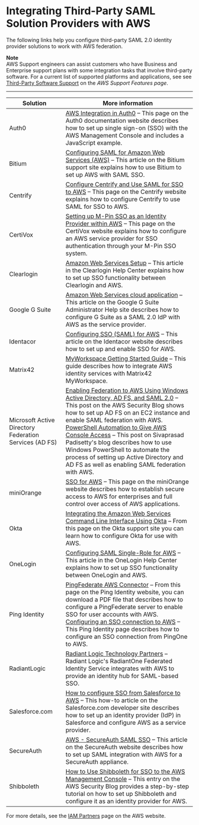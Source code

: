 # Integrating Third\-Party SAML Solution Providers with AWS<a name="id_roles_providers_saml_3rd-party"></a>

The following links help you configure third\-party SAML 2\.0 identity provider solutions to work with AWS federation\.

**Note**  
AWS Support engineers can assist customers who have Business and Enterprise support plans with some integration tasks that involve third\-party software\. For a current list of supported platforms and applications, see see [Third\-Party Software Support](https://aws.amazon.com/premiumsupport/features/) on the *AWS Support Features page*\.


****  

| Solution | More information | 
| --- | --- | 
| Auth0 |  [AWS Integration in Auth0](https://docs.auth0.com/aws) – This page on the Auth0 documentation website describes how to set up single sign\-on \(SSO\) with the AWS Management Console and includes a JavaScript example\.  | 
| Bitium |   [Configuring SAML for Amazon Web Services \(AWS\)](https://support.bitium.com/administration/saml-aws/) – This article on the Bitium support site explains how to use Bitium to set up AWS with SAML SSO\.  | 
| Centrify | [Configure Centrify and Use SAML for SSO to AWS](https://docs.centrify.com/en/centrify/appref/index.html?version=1063#page/cloudhelp%2Fa-f%2Fsaas_appref_amazonaws.html%23) – This page on the Centrify website explains how to configure Centrify to use SAML for SSO to AWS\. | 
| CertiVox | [Setting up M\-Pin SSO as an Identity Provider within AWS](https://mpinsso.docs.miracl.com/SAML-service-integration/web-services-integration/aws#setting-up-m-pin-sso-as-an-identity-...) – This page on the CertiVox website explains how to configure an AWS service provider for SSO authentication through your M\-Pin SSO system\.  | 
| Clearlogin | [Amazon Web Services Setup](https://clearlogin.zendesk.com/hc/en-us/articles/204610189-Amazon-Web-Services-Setup) – This article in the Clearlogin Help Center explains how to set up SSO functionality between Clearlogin and AWS\.  | 
| Google G Suite | [Amazon Web Services cloud application](https://support.google.com/a/answer/6194963) – This article on the Google G Suite Administrator Help site describes how to configure G Suite as a SAML 2\.0 IdP with AWS as the service provider\. | 
| Identacor |   [Configuring SSO \(SAML\) for AWS](http://www.identacor.com/configuring-saml-for-aws/) – This article on the Identacor website describes how to set up and enable SSO for AWS\.  | 
| Matrix42 | [MyWorkspace Getting Started Guide](https://myworkspace.matrix42.com/documents/MyWorkspace-Getting-Started-with-AWS.pdf) – This guide describes how to integrate AWS identity services with Matrix42 MyWorkspace\. | 
| Microsoft Active Directory Federation Services \(AD FS\) |  [Enabling Federation to AWS Using Windows Active Directory, AD FS, and SAML 2\.0](http://aws.amazon.com/blogs/security/enabling-federation-to-aws-using-windows-active-directory-adfs-and-saml-2-0) – This post on the AWS Security Blog shows how to set up AD FS on an EC2 instance and enable SAML federation with AWS\.  [PowerShell Automation to Give AWS Console Access](http://www.padisetty.com/2014/02/powershell-automation-to-give-aws.html) – This post on Sivaprasad Padisetty's blog describes how to use Windows PowerShell to automate the process of setting up Active Directory and AD FS as well as enabling SAML federation with AWS\.   | 
| miniOrange | [SSO for AWS](http://miniorange.com/amazon-web-services-%28aws%29-single-sign-on-%28sso%29) – This page on the miniOrange website describes how to establish secure access to AWS for enterprises and full control over access of AWS applications\.  | 
| Okta |  [ Integrating the Amazon Web Services Command Line Interface Using Okta](https://support.okta.com/help/Documentation/Knowledge_Article/Integrating-the-Amazon-Web-Services-Command-Line-Interface-Using-Okta) – From this page on the Okta support site you can learn how to configure Okta for use with AWS\.  | 
| OneLogin |  [Configuring SAML Single\-Role for AWS](https://onelogin.zendesk.com/entries/23722189-Configuring-SAML-for-Amazon-Web-Services-AWS-) – This article in the OneLogin Help Center explains how to set up SSO functionality between OneLogin and AWS\.  | 
| Ping Identity |  [PingFederate AWS Connector](http://documentation.pingidentity.com/display/AWS10/PingFederate+Amazon+Connector) – From this page on the Ping Identity website, you can download a PDF file that describes how to configure a PingFederate server to enable SSO for user accounts with AWS\.  [Configuring an SSO connection to AWS](https://support.pingidentity.com/PingOne/PingOne-Setup/Configuring-an-SSO-connection-to-Amazon-Web-Services) – This Ping Identity page describes how to configure an SSO connection from PingOne to AWS\.  | 
| RadiantLogic |  [Radiant Logic Technology Partners](http://www.radiantlogic.com/about/partners/technology-partners/) – Radiant Logic's RadiantOne Federated Identity Service integrates with AWS to provide an identity hub for SAML\-based SSO\.  | 
| Salesforce\.com |  [How to configure SSO from Salesforce to AWS](https://developer.salesforce.com/page/Configuring-SAML-SSO-to-AWS) – This how\-to article on the Salesforce\.com developer site describes how to set up an identity provider \(IdP\) in Salesforce and configure AWS as a service provider\.  | 
| SecureAuth |  [AWS \- SecureAuth SAML SSO](https://docs.gosecureauth.com/display/docs/Amazon+Web+Services+%28AWS%29+%28IdP-initiated%29+Integration+Guide) – This article on the SecureAuth website describes how to set up SAML integration with AWS for a SecureAuth appliance\.  | 
| Shibboleth |  [How to Use Shibboleth for SSO to the AWS Management Console](http://aws.amazon.com/blogs/security/how-to-use-shibboleth-for-single-sign-on-to-the-aws-management-console) – This entry on the AWS Security Blog provides a step\-by\-step tutorial on how to set up Shibboleth and configure it as an identity provider for AWS\.  | 

For more details, see the [IAM Partners](https://aws.amazon.com/iam/partners/) page on the AWS website\. 